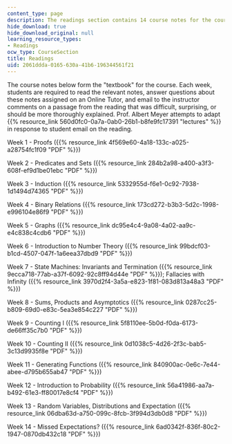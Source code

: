 ```yaml
---
content_type: page
description: The readings section contains 14 course notes for the course.
hide_download: true
hide_download_original: null
learning_resource_types:
- Readings
ocw_type: CourseSection
title: Readings
uid: 2061ddda-0165-630a-41b6-196344561f21
---
```


The course notes below form the "textbook" for the course. Each week, students are required to read the relevant notes, answer questions about these notes assigned on an Online Tutor, and email to the instructor comments on a passage from the reading that was difficult, surprising, or should be more thoroughly explained. Prof. Albert Meyer attempts to adapt {{% resource_link 560d0fc0-0a7a-0ab0-26b1-b8fe9fc17391 "lectures" %}} in response to student email on the reading.

Week 1 - Proofs ({{% resource_link 4f569e60-4a18-133c-a025-a28754fc1f09 "PDF" %}})

Week 2 - Predicates and Sets ({{% resource_link 284b2a98-a400-a3f3-608f-ef9d1be01ebc "PDF" %}})

Week 3 - Induction ({{% resource_link 5332955d-f6e1-0c92-7938-1d1494d74365 "PDF" %}})

Week 4 - Binary Relations ({{% resource_link 173cd272-b3b3-5d2c-1998-e996104e86f9 "PDF" %}})

Week 5 - Graphs ({{% resource_link dc95e4c4-9a08-4a02-aa9c-e4c838c4cdb6 "PDF" %}})

Week 6 - Introduction to Number Theory ({{% resource_link 99bdcf03-b1cd-4507-047f-1a6eea37dbd9 "PDF" %}})

Week 7 - State Machines: Invariants and Termination ({{% resource_link 9ecca718-77ab-a37f-6092-92c8ff94d44e "PDF" %}}); Fallacies with Infinity ({{% resource_link 3970d2f4-3a5a-e823-1f81-083d813a48a3 "PDF" %}})

Week 8 - Sums, Products and Asymptotics ({{% resource_link 0287cc25-b809-69d0-e83c-5ea3e854c227 "PDF" %}})

Week 9 - Counting I ({{% resource_link 5f8110ee-5b0d-f0da-6173-de66ff35c7b0 "PDF" %}})

Week 10 - Counting II ({{% resource_link 0d1038c5-4d26-2f3c-bab5-3c13d9935f8e "PDF" %}})

Week 11 - Generating Functions ({{% resource_link 840900ac-0e6c-7e44-abee-d795b655ab47 "PDF" %}})

Week 12 - Introduction to Probability ({{% resource_link 56a41986-aa7a-b492-61e3-ff80017e8cf4 "PDF" %}})

Week 13 - Random Variables, Distributions and Expectation ({{% resource_link 06dba63d-a750-099c-8fcb-3f994d3db0d8 "PDF" %}})

Week 14 - Missed Expectations? ({{% resource_link 6ad0342f-836f-80c2-1947-0870db432c18 "PDF" %}})
